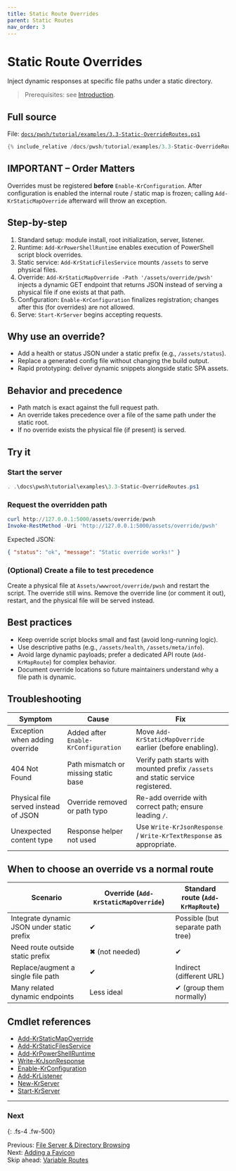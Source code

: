 ```yaml
---
title: Static Route Overrides
parent: Static Routes
nav_order: 3
---
```


# Static Route Overrides

Inject dynamic responses at specific file paths under a static directory.

> Prerequisites: see [Introduction][Introduction].

## Full source

File: [`docs/pwsh/tutorial/examples/3.3-Static-OverrideRoutes.ps1`][3.3-Static-OverrideRoutes.ps1]

```powershell
{% include_relative /docs/pwsh/tutorial/examples/3.3-Static-OverrideRoutes.ps1 %}
```

## IMPORTANT – Order Matters

Overrides must be registered **before** `Enable-KrConfiguration`. After configuration is enabled the internal
route / static map is frozen; calling `Add-KrStaticMapOverride` afterward will throw an exception.

## Step-by-step

1. Standard setup: module install, root initialization, server, listener.
2. Runtime: `Add-KrPowerShellRuntime` enables execution of PowerShell script block overrides.
3. Static service: `Add-KrStaticFilesService` mounts `/assets` to serve physical files.
4. Override: `Add-KrStaticMapOverride -Path '/assets/override/pwsh'` injects a dynamic GET endpoint that
   returns JSON instead of serving a physical file if one exists at that path.
5. Configuration: `Enable-KrConfiguration` finalizes registration; changes after this (for overrides) are not allowed.
6. Serve: `Start-KrServer` begins accepting requests.

## Why use an override?

- Add a health or status JSON under a static prefix (e.g., `/assets/status`).
- Replace a generated config file without changing the build output.
- Rapid prototyping: deliver dynamic snippets alongside static SPA assets.

## Behavior and precedence

- Path match is exact against the full request path.
- An override takes precedence over a file of the same path under the static root.
- If no override exists the physical file (if present) is served.

## Try it

### Start the server

```powershell
. .\docs\pwsh\tutorial\examples\3.3-Static-OverrideRoutes.ps1
```

### Request the overridden path

```powershell
curl http://127.0.0.1:5000/assets/override/pwsh
Invoke-RestMethod -Uri 'http://127.0.0.1:5000/assets/override/pwsh'
```

Expected JSON:

```json
{ "status": "ok", "message": "Static override works!" }
```

### (Optional) Create a file to test precedence

Create a physical file at `Assets/wwwroot/override/pwsh` and restart the script. The override still wins.
Remove the override line (or comment it out), restart, and the physical file will be served instead.

## Best practices

- Keep override script blocks small and fast (avoid long-running logic).
- Use descriptive paths (e.g., `/assets/health`, `/assets/meta/info`).
- Avoid large dynamic payloads; prefer a dedicated API route (`Add-KrMapRoute`) for complex behavior.
- Document override locations so future maintainers understand why a file path is dynamic.

## Troubleshooting

| Symptom                              | Cause                                | Fix                                                                             |
|--------------------------------------|--------------------------------------|---------------------------------------------------------------------------------|
| Exception when adding override       | Added after `Enable-KrConfiguration` | Move `Add-KrStaticMapOverride` earlier (before enabling).                       |
| 404 Not Found                        | Path mismatch or missing static base | Verify path starts with mounted prefix `/assets` and static service registered. |
| Physical file served instead of JSON | Override removed or path typo        | Re-add override with correct path; ensure leading `/`.                          |
| Unexpected content type              | Response helper not used             | Use `Write-KrJsonResponse` / `Write-KrTextResponse` as appropriate.             |

## When to choose an override vs a normal route

| Scenario                                   | Override (`Add-KrStaticMapOverride`) | Standard route (`Add-KrMapRoute`) |
|--------------------------------------------|--------------------------------------|-----------------------------------|
| Integrate dynamic JSON under static prefix | ✔                                    | Possible (but separate path tree) |
| Need route outside static prefix           | ✖ (not needed)                       | ✔                                 |
| Replace/augment a single file path         | ✔                                    | Indirect (different URL)          |
| Many related dynamic endpoints             | Less ideal                           | ✔ (group them normally)           |

## Cmdlet references

- [Add-KrStaticMapOverride][Add-KrStaticMapOverride]
- [Add-KrStaticFilesService][Add-KrStaticFilesService]
- [Add-KrPowerShellRuntime][Add-KrPowerShellRuntime]
- [Write-KrJsonResponse][Write-KrJsonResponse]
- [Enable-KrConfiguration][Enable-KrConfiguration]
- [Add-KrListener][Add-KrListener]
- [New-KrServer][New-KrServer]
- [Start-KrServer][Start-KrServer]

---

### Next

{: .fs-4 .fw-500}

Previous: [File Server & Directory Browsing](./2.File-Server)  
Next: [Adding a Favicon](./4.Favicon)  
Skip ahead: [Variable Routes](../4.variable/index)

[Add-KrStaticMapOverride]: /docs/pwsh/cmdlets/Add-KrStaticMapOverride
[Add-KrStaticFilesService]: /docs/pwsh/cmdlets/Add-KrStaticFilesService
[Add-KrPowerShellRuntime]: /docs/pwsh/cmdlets/Add-KrPowerShellRuntime
[Write-KrJsonResponse]: /docs/pwsh/cmdlets/Write-KrJsonResponse
[Enable-KrConfiguration]: /docs/pwsh/cmdlets/Enable-KrConfiguration
[Add-KrListener]: /docs/pwsh/cmdlets/Add-KrListener
[New-KrServer]: /docs/pwsh/cmdlets/New-KrServer
[Start-KrServer]: /docs/pwsh/cmdlets/Start-KrServer
[3.3-Static-OverrideRoutes.ps1]: /docs/pwsh/tutorial/examples/3.3-Static-OverrideRoutes.ps1
[Introduction]: ../1.introduction/index#prerequisites
